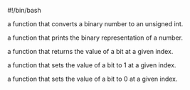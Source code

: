 #!/bin/bash

a function that converts a binary number to an unsigned int.

a function that prints the binary representation of a number.

a function that returns the value of a bit at a given index.

a function that sets the value of a bit to 1 at a given index.

 a function that sets the value of a bit to 0 at a given index.
